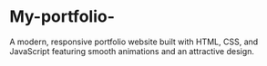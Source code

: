 # My-portfolio-
A modern, responsive portfolio website built with HTML, CSS, and JavaScript featuring smooth animations and an attractive design.
